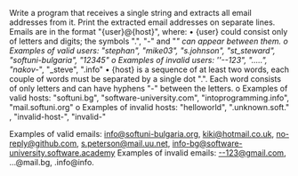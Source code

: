 Write a program that receives a single string and extracts all email addresses from it. Print the extracted email addresses on separate lines. Emails are in the format "{user}@{host}", where: 
•	{user} could consist only of letters and digits; the symbols ".", "-" and "_" can appear between them.
o	Examples of valid users: "stephan", "mike03", "s.johnson", "st_steward", "softuni-bulgaria", "12345"
o	Examples of invalid users: ''--123", ".....", "nakov_-", "_steve", ".info"
•	{host} is a sequence of at least two words, each couple of words must be separated by a single dot ".". Each word consists of only letters and can have hyphens "-" between the letters.
o	Examples of valid hosts: "softuni.bg", "software-university.com", "intoprogramming.info", "mail.softuni.org"
o	Examples of invalid hosts: "helloworld", ".unknown.soft." , "invalid-host-", "invalid-"

Examples of valid emails: info@softuni-bulgaria.org, kiki@hotmail.co.uk, no-reply@github.com,  s.peterson@mail.uu.net, info-bg@software-university.software.academy
Examples of invalid emails: --123@gmail.com, …@mail.bg, .info@info.